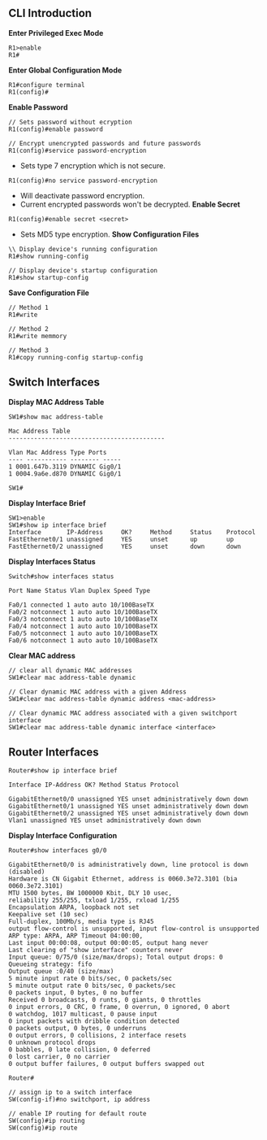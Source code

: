 ## CLI Introduction
**Enter Privileged Exec Mode**
```
R1>enable
R1#
```
**Enter Global Configuration Mode**
```
R1#configure terminal
R1(config)#
```
**Enable Password**
```
// Sets password without ecryption
R1(config)#enable password

// Encrypt unencrypted passwords and future passwords
R1(config)#service password-encryption
```
* Sets type 7 encryption which is not secure.

```
R1(config)#no service password-encryption
```
* Will deactivate password encryption.
* Current encrypted passwords won't be decrypted.
**Enable Secret**
```
R1(config)#enable secret <secret>
```
* Sets MD5 type encryption.
**Show Configuration Files**
```
\\ Display device's running configuration
R1#show running-config

// Display device's startup configuration
R1#show startup-config
```
**Save Configuration File**
```
// Method 1
R1#write

// Method 2
R1#write memmory

// Method 3
R1#copy running-config startup-config
```
## Switch Interfaces
**Display MAC Address Table**
```
SW1#show mac address-table

Mac Address Table
-------------------------------------------

Vlan Mac Address Type Ports
---- ----------- -------- -----
1 0001.647b.3119 DYNAMIC Gig0/1
1 0004.9a6e.d870 DYNAMIC Gig0/1

SW1#
```
**Display Interface Brief**
```
SW1>enable
SW1#show ip interface brief
Interface       IP-Address     OK?     Method     Status    Protocol
FastEthernet0/1 unassigned     YES     unset      up        up
FastEthernet0/2 unassigned     YES     unset      down      down
```
**Display Interfaces Status**
```
Switch#show interfaces status

Port Name Status Vlan Duplex Speed Type

Fa0/1 connected 1 auto auto 10/100BaseTX
Fa0/2 notconnect 1 auto auto 10/100BaseTX
Fa0/3 notconnect 1 auto auto 10/100BaseTX
Fa0/4 notconnect 1 auto auto 10/100BaseTX
Fa0/5 notconnect 1 auto auto 10/100BaseTX
Fa0/6 notconnect 1 auto auto 10/100BaseTX
```
**Clear MAC address**
```
// clear all dynamic MAC addresses
SW1#clear mac address-table dynamic

// Clear dynamic MAC address with a given Address
SW1#clear mac address-table dynamic address <mac-address>

// Clear dynamic MAC address associated with a given switchport interface
SW1#clear mac address-table dynamic interface <interface>
```

## Router Interfaces
```
Router#show ip interface brief

Interface IP-Address OK? Method Status Protocol

GigabitEthernet0/0 unassigned YES unset administratively down down
GigabitEthernet0/1 unassigned YES unset administratively down down
GigabitEthernet0/2 unassigned YES unset administratively down down
Vlan1 unassigned YES unset administratively down down
```
**Display Interface Configuration**
```
Router#show interfaces g0/0

GigabitEthernet0/0 is administratively down, line protocol is down (disabled)
Hardware is CN Gigabit Ethernet, address is 0060.3e72.3101 (bia 0060.3e72.3101)
MTU 1500 bytes, BW 1000000 Kbit, DLY 10 usec,
reliability 255/255, txload 1/255, rxload 1/255
Encapsulation ARPA, loopback not set
Keepalive set (10 sec)
Full-duplex, 100Mb/s, media type is RJ45
output flow-control is unsupported, input flow-control is unsupported
ARP type: ARPA, ARP Timeout 04:00:00,
Last input 00:00:08, output 00:00:05, output hang never
Last clearing of "show interface" counters never
Input queue: 0/75/0 (size/max/drops); Total output drops: 0
Queueing strategy: fifo
Output queue :0/40 (size/max)
5 minute input rate 0 bits/sec, 0 packets/sec
5 minute output rate 0 bits/sec, 0 packets/sec
0 packets input, 0 bytes, 0 no buffer
Received 0 broadcasts, 0 runts, 0 giants, 0 throttles
0 input errors, 0 CRC, 0 frame, 0 overrun, 0 ignored, 0 abort
0 watchdog, 1017 multicast, 0 pause input
0 input packets with dribble condition detected
0 packets output, 0 bytes, 0 underruns
0 output errors, 0 collisions, 2 interface resets
0 unknown protocol drops
0 babbles, 0 late collision, 0 deferred
0 lost carrier, 0 no carrier
0 output buffer failures, 0 output buffers swapped out

Router#
```


```
// assign ip to a switch interface 
SW(config-if)#no switchport, ip address 

// enable IP routing for default route
SW(config)#ip routing
SW(config)#ip route
```